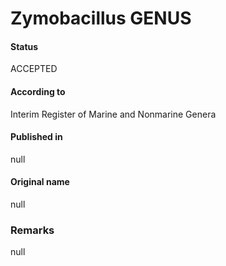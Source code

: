 # Zymobacillus GENUS

#### Status
ACCEPTED

#### According to
Interim Register of Marine and Nonmarine Genera

#### Published in
null

#### Original name
null

### Remarks
null